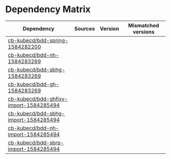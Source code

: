 # Dependency Matrix

Dependency | Sources | Version | Mismatched versions
---------- | ------- | ------- | -------------------
[cb-kubecd/bdd-spring-1584282200](https://github.com/cb-kubecd/bdd-spring-1584282200.git) |  | []() | 
[cb-kubecd/bdd-nh-1584283269](https://github.com/cb-kubecd/bdd-nh-1584283269.git) |  | []() | 
[cb-kubecd/bdd-sbhg-1584283269](https://github.com/cb-kubecd/bdd-sbhg-1584283269.git) |  | []() | 
[cb-kubecd/bdd-gh-1584283269](https://github.com/cb-kubecd/bdd-gh-1584283269.git) |  | []() | 
[cb-kubecd/bdd-ghfjxy-import-1584285494](https://github.com/cb-kubecd/bdd-ghfjxy-import-1584285494.git) |  | []() | 
[cb-kubecd/bdd-sbhg-import-1584285494](https://github.com/cb-kubecd/bdd-sbhg-import-1584285494.git) |  | []() | 
[cb-kubecd/bdd-nh-import-1584285494](https://github.com/cb-kubecd/bdd-nh-import-1584285494.git) |  | []() | 
[cb-kubecd/bdd-sbrp-import-1584285494](https://github.com/cb-kubecd/bdd-sbrp-import-1584285494.git) |  | []() | 
